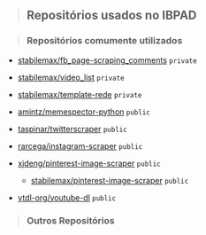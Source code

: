 >## Repositórios usados no IBPAD

>### Repositórios comumente utilizados

* [stabilemax/fb_page-scraping_comments](https://github.com/stabilemax/fb_page-scraping_comments) `private`

* [stabilemax/video_list](https://github.com/stabilemax/video_list) `private`

* [stabilemax/template-rede](https://github.com/stabilemax/template-rede) `private`

* [amintz/memespector-python](https://github.com/amintz/memespector-python) `public`

* [taspinar/twitterscraper](https://github.com/taspinar/twitterscraper) `public`

* [rarcega/instagram-scraper](https://github.com/rarcega/instagram-scraper) `public`

* [xjdeng/pinterest-image-scraper](https://github.com/xjdeng/pinterest-image-scraper) `public`

    * [stabilemax/pinterest-image-scraper](https://github.com/stabilemax/pinterest-image-scraper) `public`

* [ytdl-org/youtube-dl](https://github.com/ytdl-org/youtube-dl) `public`

>### Outros Repositórios